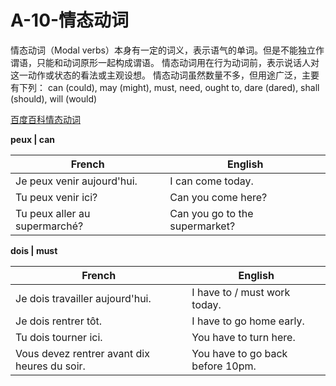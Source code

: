 # A-10-情态动词

情态动词（Modal verbs）本身有一定的词义，表示语气的单词。但是不能独立作谓语，只能和动词原形一起构成谓语。
情态动词用在行为动词前，表示说话人对这一动作或状态的看法或主观设想。
情态动词虽然数量不多，但用途广泛，主要有下列： can (could), may (might), must, need, ought to, dare (dared), shall (should), will (would)

[百度百科情态动词](https://baike.baidu.com/item/%E6%83%85%E6%80%81%E5%8A%A8%E8%AF%8D/3443430?fr=aladdin)

**peux | can**

French | English
---- | ----
Je peux venir aujourd'hui. | I can come today.
Tu peux venir ici? | Can you come here?
Tu peux aller au supermarché? | Can you go to the supermarket?


**dois | must**

French | English
---- | ----
Je dois travailler aujourd'hui. | I have to / must work today.
Je dois rentrer tôt. | I have to go home early.
Tu dois tourner ici. | You have to turn here.
Vous devez rentrer avant dix heures du soir. | You have to go back before 10pm. 